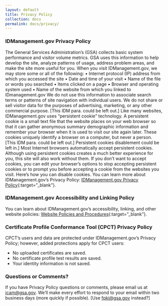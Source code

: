```yaml
---
layout: default
title: Privacy Policy
collection: docs
permalink: docs/privacy/
---
```


### IDManagement.gov Privacy Policy
The General Services Administration’s (GSA) collects basic system performance and visitor volume metrics. GSA uses this information to help develop the site, analyze patterns of usage, address problem areas, and make the site more useful for you. 
When you visit IDManagement.gov, we may store some or all of the following:
•	Internet protocol (IP) address from which you accessed the site
•	Date and time of your visit
•	Name of the file or words you searched
•	Items clicked on a page
•	Browser and operating system used
•	Name of the website from which you linked to IDmanagement.gov
We do not use this information to associate search terms or patterns of site navigation with individual users. We do not share or sell visitor data for the purposes of advertising, marketing, or any other commercial purpose.
[This IDM para. could be left out.] Like many websites, IDManagement.gov uses “persistent cookie” technology. A persistent cookie is a small text file that the website places on your web browser so that it can gather anonymous summary demographic information and remember your browser when it is used to visit our site again later. These cookies uniquely identify a browser on a computer, but never a person. 
[This IDM para. could be left out.] Persistent cookies disablement could be left in.] Most Internet browsers automatically accept persistent cookies. Although using persistent cookies creates a much better experience for you, this site will also work without them. If you don’t want to accept cookies, you can edit your browser’s options to stop accepting persistent cookies or to prompt you before accepting a cookie from the websites you visit. Here’s how you can disable cookies. 
You can learn more about IDManagement.gov’s Privacy Policy: [IDManagement.gov Privacy Policy](https://www.idmanagement.gov/privacy-policy/){:target=”_blank”}. 

### IDManagement.gov Accessibility and Linking Policy
You can learn about IDManagement.gov’s accessibility, linking, and other website policies: [Website Policies and Procedures](https://www.idmanagement.gov/website-policies/){:target=”_blank”}. 

### Certificate Profile Conformance Tool (CPCT) Privacy Policy 
CPCT’s users and data are protected under IDManagement.gov’s Privacy Policy; however, added protections apply for CPCT users:
* No uploaded certificates are saved.  
* No certificate profile test results are saved.  
* Your identity information is not saved. 

### Questions or Comments?
If you have Privacy Policy questions or comments, please email us at icam@gsa.gov. We’ll make every effort to respond to your email within two business days (more quickly if possible).  [Use fpki@gsa.gov instead?]  
